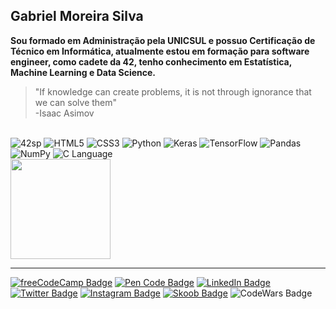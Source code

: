 ## Gabriel Moreira Silva

**Sou formado em Administração pela UNICSUL e possuo Certificação de Técnico em Informática, atualmente estou em formação para software engineer, como cadete da 42, tenho conhecimento em Estatística, Machine Learning e Data Science.**

> "If knowledge can create problems, it is not through ignorance that we can solve them"<br>
>  -Isaac Asimov

<div style="display: inline_block"><br>
<img alt="42sp" src="https://img.shields.io/badge/SP-000000.svg?style=for-the-badge&logo=42&logoColor=white"/>
<img alt="HTML5" src="https://img.shields.io/badge/html5-%23E34F26.svg?style=for-the-badge&logo=html5&logoColor=white"/> 
<img alt="CSS3" src="https://img.shields.io/badge/css3-%231572B6.svg?style=for-the-badge&logo=css3&logoColor=white"/>
<img alt="Python" src="https://img.shields.io/badge/python-%2314354C.svg?style=for-the-badge&logo=python&logoColor=white"/>
<img alt="Keras" src="https://img.shields.io/badge/Keras-%23D00000.svg?style=for-the-badge&logo=Keras&logoColor=white"/>
<img alt="TensorFlow" src="https://img.shields.io/badge/TensorFlow-%23FF6F00.svg?style=for-the-badge&logo=TensorFlow&logoColor=white"/>
<img alt="Pandas" src="https://img.shields.io/badge/pandas-%23150458.svg?style=for-the-badge&logo=pandas&logoColor=white"/>
<img alt="NumPy" src="https://img.shields.io/badge/numpy-%23013243.svg?style=for-the-badge&logo=numpy&logoColor=white"/>
<img alt="C Language" src="https://img.shields.io/badge/language-A8B9CC.svg?style=for-the-badge&logo=C&logoColor=white"/>
</div>

<img height="160em" src="https://github-readme-stats.vercel.app/api/top-langs/?username=GabMoreiraSilva&layout=compact&hide=jupyter%20notebook&theme=merko"/>

***
[![freeCodeCamp Badge](https://img.shields.io/badge/FreeCodeCamp-A10220?style=style=flat-squarelabelColor=A10220&logo=Freecodecamp&logoColor=white&link=https://www.freecodecamp.org/gabmoreirasilva)](https://www.freecodecamp.org/gabmoreirasilva) [![Pen Code Badge](https://img.shields.io/badge/Codepen-A10220?style=style=flat-squarelabelColor=A10220&logo=Codepen&logoColor=white&link=https:https://codepen.io/Barboca)](https://codepen.io/Barboca) [![LinkedIn Badge](https://img.shields.io/badge/LinkedIn-A10220?style=flat-square&labelColor=A10220&logo=linkedin&logoColor=white&link=https://www.linkedin.com/in/gabriel-moreira-silva-1aab98163/)](https://www.linkedin.com/in/gabriel-moreira-silva-1aab98163/) [![Twitter Badge](https://img.shields.io/badge/-gmoreirasilva1-A10220?style=flat-square&labelColor=A10220&logo=twitter&logoColor=white&link=https://twitter.com/gmoreirasilva1)](https://twitter.com/gmoreirasilva1) [![Instagram Badge](https://img.shields.io/badge/-@g.moreirasilva-A10220?style=flat-square&labelColor=A10220&logo=instagram&logoColor=white&link=https://instagram.com/g.moreirasilva)](https://instagram.com/g.moreirasilva) [![Skoob Badge](https://img.shields.io/badge/Skoob-A10220?style=flat-square&labelColor=A10220&&logo=bookstack&logoColor=white)](https://www.skoob.com.br/perfil/GabMoreiraSilva) ![CodeWars Badge](https://www.codewars.com/users/GabMoreiraSilva/badges/micro)
